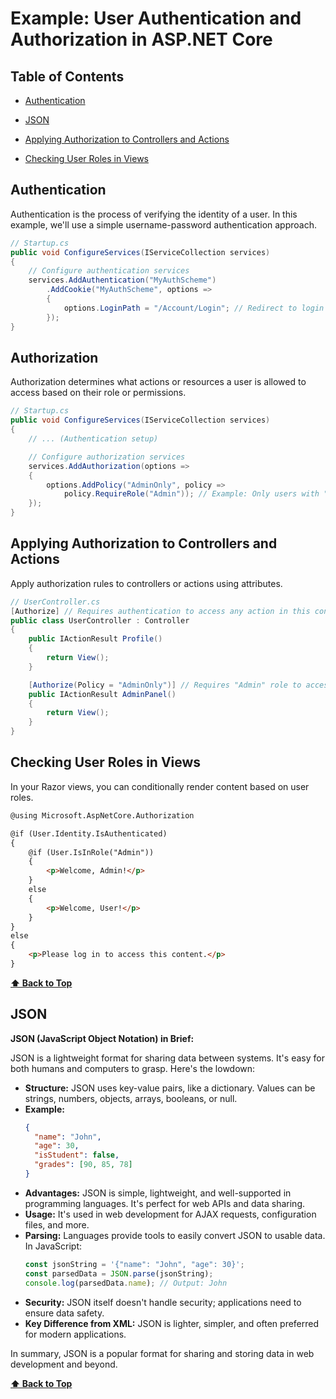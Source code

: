 
# Example: User Authentication and Authorization in ASP.NET Core

## Table of Contents
- [Authentication](#authentication)
- [JSON](#json)
- [Applying Authorization to Controllers and Actions](#applying-authorization-to-controllers-and-actions)
- [Checking User Roles in Views](#checking-user-roles-in-views)

  **[](#table-of-contents)**

## Authentication
Authentication is the process of verifying the identity of a user. In this example, we'll use a simple username-password authentication approach.

```csharp
// Startup.cs
public void ConfigureServices(IServiceCollection services)
{
    // Configure authentication services
    services.AddAuthentication("MyAuthScheme")
        .AddCookie("MyAuthScheme", options =>
        {
            options.LoginPath = "/Account/Login"; // Redirect to login page if not authenticated
        });
}
```

## Authorization
Authorization determines what actions or resources a user is allowed to access based on their role or permissions.

```csharp
// Startup.cs
public void ConfigureServices(IServiceCollection services)
{
    // ... (Authentication setup)

    // Configure authorization services
    services.AddAuthorization(options =>
    {
        options.AddPolicy("AdminOnly", policy =>
            policy.RequireRole("Admin")); // Example: Only users with "Admin" role can access
    });
}
```

## Applying Authorization to Controllers and Actions
Apply authorization rules to controllers or actions using attributes.

```csharp
// UserController.cs
[Authorize] // Requires authentication to access any action in this controller
public class UserController : Controller
{
    public IActionResult Profile()
    {
        return View();
    }

    [Authorize(Policy = "AdminOnly")] // Requires "Admin" role to access this action
    public IActionResult AdminPanel()
    {
        return View();
    }
}
```

## Checking User Roles in Views
In your Razor views, you can conditionally render content based on user roles.

```html
@using Microsoft.AspNetCore.Authorization

@if (User.Identity.IsAuthenticated)
{
    @if (User.IsInRole("Admin"))
    {
        <p>Welcome, Admin!</p>
    }
    else
    {
        <p>Welcome, User!</p>
    }
}
else
{
    <p>Please log in to access this content.</p>
}
```


 **[⬆ Back to Top](#table-of-contents)**
 
## JSON

**JSON (JavaScript Object Notation) in Brief:**

JSON is a lightweight format for sharing data between systems. It's easy for both humans and computers to grasp. Here's the lowdown:

- **Structure:** JSON uses key-value pairs, like a dictionary. Values can be strings, numbers, objects, arrays, booleans, or null.
- **Example:**
  ```json
  {
    "name": "John",
    "age": 30,
    "isStudent": false,
    "grades": [90, 85, 78]
  }
  ```
- **Advantages:** JSON is simple, lightweight, and well-supported in programming languages. It's perfect for web APIs and data sharing.
- **Usage:** It's used in web development for AJAX requests, configuration files, and more.
- **Parsing:** Languages provide tools to easily convert JSON to usable data. In JavaScript:
  ```javascript
  const jsonString = '{"name": "John", "age": 30}';
  const parsedData = JSON.parse(jsonString);
  console.log(parsedData.name); // Output: John
  ```
- **Security:** JSON itself doesn't handle security; applications need to ensure data safety.
- **Key Difference from XML:** JSON is lighter, simpler, and often preferred for modern applications.

In summary, JSON is a popular format for sharing and storing data in web development and beyond.

 **[⬆ Back to Top](#table-of-contents)**
